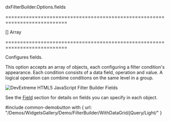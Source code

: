 <!--id-->dxFilterBuilder.Options.fields<!--/id-->
===========================================================================
<!--default-->[]<!--/default-->
<!--type-->Array<dxFilterBuilderField><!--/type-->
===========================================================================

<!--shortDescription-->
Configures fields. 
<!--/shortDescription-->

<!--fullDescription-->
This option accepts an array of objects, each configuring a filter condition's appearance. Each condition consists of a data field, operation and value. A logical operation can combine conditions on the same level in a group.

![DevExtreme HTML5 JavaScript Filter Builder Fields](/Content/images/doc/19_2/FilterBuilder/visual_elements/fields.png)

See the [Field](/Documentation/ApiReference/UI_Widgets/dxFilterBuilder/Field/) section for details on fields you can specify in each object.

#include common-demobutton with {
    url: "/Demos/WidgetsGallery/Demo/FilterBuilder/WithDataGrid/jQuery/Light/"
}
<!--/fullDescription-->